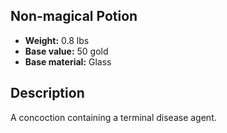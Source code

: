 ## Non-magical Potion
- **Weight:** 0.8 lbs
- **Base value:** 50 gold
- **Base material:** Glass
## Description
A concoction containing a terminal disease agent.
